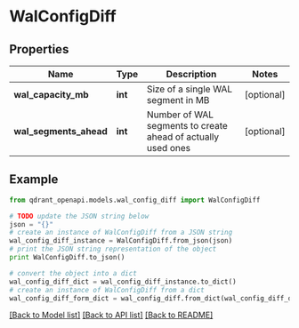# WalConfigDiff


## Properties
Name | Type | Description | Notes
------------ | ------------- | ------------- | -------------
**wal_capacity_mb** | **int** | Size of a single WAL segment in MB | [optional] 
**wal_segments_ahead** | **int** | Number of WAL segments to create ahead of actually used ones | [optional] 

## Example

```python
from qdrant_openapi.models.wal_config_diff import WalConfigDiff

# TODO update the JSON string below
json = "{}"
# create an instance of WalConfigDiff from a JSON string
wal_config_diff_instance = WalConfigDiff.from_json(json)
# print the JSON string representation of the object
print WalConfigDiff.to_json()

# convert the object into a dict
wal_config_diff_dict = wal_config_diff_instance.to_dict()
# create an instance of WalConfigDiff from a dict
wal_config_diff_form_dict = wal_config_diff.from_dict(wal_config_diff_dict)
```
[[Back to Model list]](../README.md#documentation-for-models) [[Back to API list]](../README.md#documentation-for-api-endpoints) [[Back to README]](../README.md)


